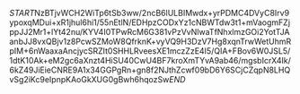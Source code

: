$START$NzBTjvWCH2WiTp6tSb3ww/2ncB6lULBIMwdx+yrPDMC4DVyC8Irv9ypoxqMDui+xR1jhul6hi1/55nEtlN/EDHpzCODxYz1cNBWTdw3t1+mVaogmFZjppJJ2Mr1+lYt42nu/KYV4I0TPwRcM6G381vPzVvNlwaTfNhxlmzGOi2YotTJAanbJJ8vxQBjv1z8PcwSZMoW8QfrknK+vyVQ9H3DzV7Hg8xqnTrwWetUhmRpIM+6nWaaxaAncjycSRZIt0SHHLRveesXE1mczZzE4I5/QIA+FBov6W0JSL5/1dtK10Ak+eM2gc6aXnzt4HiSU40CwU4BF7kroXmTYvA9ab46/mgsbIcrX4Ik/6kZ49JiEieCNRE9A1x34GGPgRn+gn8f2NJthZcwf09bD6Y6SCjCZqpN8LHQvSg2iKc9eIpnpKAoGkXUG0gBwh6hqozSw$END$